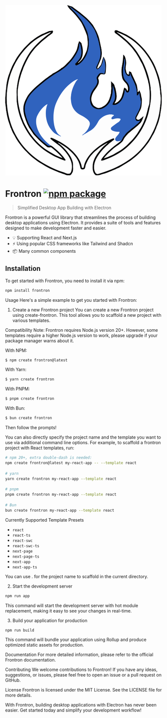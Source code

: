 <img src="/docs/public/frontron.svg" alt="logo">

# Frontron <a href="https://npmjs.com/package/frontron"><img src="https://img.shields.io/npm/v/frontron" alt="npm package"></a>

> Simplified Desktop App Building with Electron

Frontron is a powerful GUI library that streamlines the process of building desktop applications using Electron. It provides a suite of tools and features designed to make development faster and easier.

- 💡 Supporting React and Next.js
- ⚡️ Using popular CSS frameworks like Tailwind and Shadcn
- 📦 Many common components

## Installation

To get started with Frontron, you need to install it via npm:

```bash
npm install frontron
```

Usage
Here's a simple example to get you started with Frontron:

1. Create a new Frontron project
You can create a new Frontron project using create-frontron. This tool allows you to scaffold a new project with various templates.

Compatibility Note:
Frontron requires Node.js version 20+. However, some templates require a higher Node.js version to work, please upgrade if your package manager warns about it.

With NPM:
```bash
$ npm create frontron@latest
```

With Yarn:
```bash
$ yarn create frontron
```

With PNPM:
```bash
$ pnpm create frontron
```

With Bun:
```bash
$ bun create frontron
```
Then follow the prompts!

You can also directly specify the project name and the template you want to use via additional command line options. For example, to scaffold a frontron project with React templates, run:

```bash
# npm 20+, extra double-dash is needed:
npm create frontron@latest my-react-app -- --template react

# yarn
yarn create frontron my-react-app --template react

# pnpm
pnpm create frontron my-react-app --template react

# Bun
bun create frontron my-react-app --template react
```

Currently Supported Template Presets

- `react`
- `react-ts`
- `react-swc`
- `react-swc-ts`
- `next-page`
- `next-page-ts`
- `next-app`
- `next-app-ts`

You can use . for the project name to scaffold in the current directory.

2. Start the development server
```bash
npm run app
```
This command will start the development server with hot module replacement, making it easy to see your changes in real-time.

3. Build your application for production
```bash
npm run build
```
This command will bundle your application using Rollup and produce optimized static assets for production.

Documentation
For more detailed information, please refer to the official Frontron documentation.

Contributing
We welcome contributions to Frontron! If you have any ideas, suggestions, or issues, please feel free to open an issue or a pull request on GitHub.

License
Frontron is licensed under the MIT License. See the LICENSE file for more details.

With Frontron, building desktop applications with Electron has never been easier. Get started today and simplify your development workflow!